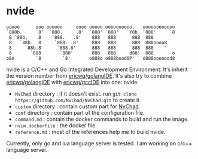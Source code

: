# nvide

```text
ooooo      ooo oooooo     oooo ooooo oooooooooo.   oooooooooooo
`888b.     `8'  `888.     .8'  `888' `888'   `Y8b  `888'     `8
 8 `88b.    8    `888.   .8'    888   888      888  888
 8   `88b.  8     `888. .8'     888   888      888  888oooo8
 8     `88b.8      `888.8'      888   888      888  888    "
 8       `888       `888'       888   888     d88'  888       o
o8o        `8        `8'       o888o o888bood8P'   o888ooooood8
```

nvide is a C/C++ and Go Integrated Development Environment. It's inherit the version number from [ericwq/golangIDE](https://github.com/ericwq/golangIDE). It's also try to combine [ericwq/golangIDE](https://github.com/ericwq/golangIDE) with [ericwq/gccIDE](https://github.com/ericwq/gccIDE) into one: nvide.

- `NvChad` directory : if it doesn't exist. run `git clone https://github.com/NvChad/NvChad.git` to create it.
- `custom` directory : contain custom part for [NvChad](https://github.com/NvChad/NvChad).
- `conf` directory : contain part of the configuration file.
- `command.md` : contain the docker commands to build and run the image.
- `nvim.dockerfile` : the docker file.
- `reference.md` : most of the references help me to build nvide.

Currently, only go and lua language server is tested. I am working on c/c++ language server.
